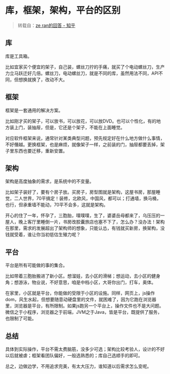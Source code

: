 # 库，框架，架构，平台的区别

> 转载自：[ze ran的回答 - 知乎](https://www.zhihu.com/question/29643471/answer/249430318)

## 库

库是工具箱。

比如宜家买个便宜的架子，自己装，螺丝刀拧的手痛，就买了个电动螺丝刀，生产力立马跃迁好几倍。螺丝刀，电动螺丝刀，就是不同的库，虽然用法不同，API不同，但想换就换了，改动不大。

## 框架

框架是一套通用的解决方案。

比如刚才买的架子，可以放书，可以放花，可以放DVD。也可以个性化，有的地方装上门，装抽屉，但是，它还是个架子，不能在上面睡觉。

对应软件框架来说，通常针对某类典型问题，预先规定好在什么地方做什么事情，不好僭越。更换框架，也是麻烦，就像架子一样，之前装的门，抽屉都要丢掉，架子里东西也要迁移，重新安置。

## 架构

架构是高度抽象的需求，是系统中的不变量。

比如架子装好了，要有个房子放。买房子，房型图就是架构，这屋书房，那屋睡觉，二人世界，70平搞定！装修，北欧风，中国风，都可以；打通墙，换马桶，也行，但承重墙不能动，70平不会多，这就是架构。

开心的住了一年，怀孕了，三胞胎，噗噗噗，生了，婆婆岳母都来了，乌压压的一屋人，晚上客厅里睡倒一片，书房改胶囊旅店也塞不下了，怎么办？没办法！架构在那里，需求的发展超出了架构师的想象，只能认怂，有钱就买新房，换架构，没钱就受着，谁让你当初低估生殖力呢？

## 平台

平台是所有可能做的事的集合。

比如带着三胞胎搬进了新小区。想溜娃，去小区的滑梯；想运动，去小区的健身角；想游泳，物业说，不好意思，咱是中档小区，大哥你出门，打车，奥体。

在家里，小区就是平台，你能做的受限于小区的设施。同样，网页上，js操作 dom，风生水起，但想要随意动硬盘里的文件，就困难了，因为它跑在浏览器里，浏览器是平台，有所限制。如果js跑另一个平台上，操作文件也不是大问题。微信之于小程序，浏览器之于前端，JVM之于Java，皆是平台，既提供了服务，也限制了可能。

## 总结

具体到实际操作，平台不需太费脑筋，没多少可选；架构比较考验人，设计的不好以后就被虐；框架看团队偏好，一般选熟悉的；库自己选顺手的即可。

总之，边做边学，不用追求完美，有太大压力，谁知道以后需求怎么变呢。